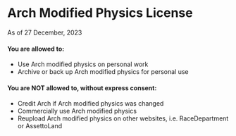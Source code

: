 # Arch Modified Physics License
As of 27 December, 2023
#### You are allowed to:
* Use Arch modified physics on personal work
* Archive or back up Arch modified physics for personal use
#### You are NOT allowed to, without express consent:
* Credit Arch if Arch modified physics was changed
* Commercially use Arch modified physics
* Reupload Arch modified physics on other websites, i.e. RaceDepartment or AssettoLand